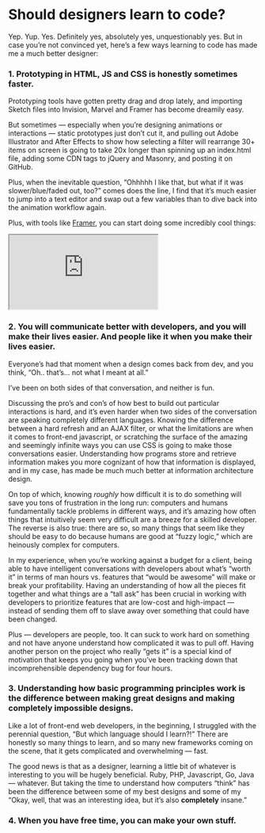 # Should designers learn to code? 
Yep. Yup. Yes. Definitely yes, absolutely yes, unquestionably yes. But in case you’re not convinced yet, here’s a few ways learning to code has made me a much better designer:

### 1. Prototyping in HTML, JS and CSS is honestly sometimes faster.
Prototyping tools have gotten pretty drag and drop lately, and importing Sketch files into Invision, Marvel and Framer has become dreamily easy. 

But sometimes — especially when you’re designing animations or interactions — static prototypes just don’t cut it, and pulling out Adobe Illustrator and After Effects to show how selecting a filter will rearrange 30+ items on screen is going to take 20x longer than spinning up an index.html file, adding some CDN tags to jQuery and Masonry, and posting it on GitHub.

Plus, when the inevitable question, “Ohhhhh I like that, but what if it was slower/blue/faded out, too?” comes does the line, I find that it’s much easier to jump into a text editor and swap out a few variables than to dive back into the animation workflow again.

Plus, with tools like [Framer](https://framer.com/), you can start doing some incredibly cool things:

<iframe class=framer src=http://share.framerjs.com/jdqn9z9hfor0/ width=“100%” height=“100%”></iframe>

### 2. You will communicate better with developers, and you will make their lives easier. And people like it when you make their lives easier.

Everyone’s had that moment when a design comes back from dev, and you think, “Oh.. that’s… not what I meant at all.”

I’ve been on both sides of that conversation, and neither is fun.

Discussing the pro’s and con’s of how best to build out particular interactions is hard, and it’s even harder when two sides of the conversation are speaking completely different languages. Knowing the difference between a hard refresh and an AJAX filter, or what the limitations are when it comes to front-end javascript, or scratching the surface of the amazing and seemingly infinite ways you can use CSS is going to make those conversations easier. Understanding how programs store and retrieve information makes you more cognizant of how that information is displayed, and in my case, has made be much much better at information architecture design.

On top of which, knowing *roughly* how difficult it is to do something will save you tons of frustration in the long run: computers and humans fundamentally tackle problems in different ways, and it’s amazing how often things that intuitively seem very difficult are a breeze for a skilled developer. The reverse is also true: there are so, so many things that seem like they should be easy to do because humans are good at “fuzzy logic,” which are heinously complex for computers. 

In my experience, when you’re working against a budget for a client, being able to have intelligent conversations with developers about what’s “worth it” in terms of man hours vs. features that “would be awesome” will make or break your profitability. Having an understanding of how all the pieces fit together and what things are a “tall ask” has been crucial in working with developers to prioritize features that are low-cost and high-impact — instead of sending them off to slave away over something that could have been changed.

Plus — developers are people, too. It can suck to work hard on something and not have anyone understand how complicated it was to pull off. Having another person on the project who really “gets it” is a special kind of motivation that keeps you going when you’ve been tracking down that incomprehensible dependency bug for four hours.


### 3. Understanding how basic programming principles work is the difference between making great designs and making completely impossible designs.

Like a lot of front-end web developers, in the beginning, I struggled with the perennial question, “But which language should I learn?!” There are honestly so many things to learn, and so many new frameworks coming on the scene, that it gets complicated and overwhelming — fast.

The good news is that as a designer, learning a little bit of whatever is interesting to you will be hugely beneficial. Ruby, PHP, Javascript, Go, Java — whatever. But taking the time to understand how computers “think” has been the difference between some of my best designs and some of my “Okay, well, that was an interesting idea, but it’s also **completely** insane.”

### 4. When you have free time, you can make your own stuff.